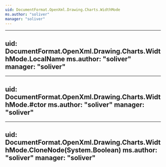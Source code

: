 ```yaml
---
uid: DocumentFormat.OpenXml.Drawing.Charts.WidthMode
ms.author: "soliver"
manager: "soliver"
---
```


---
uid: DocumentFormat.OpenXml.Drawing.Charts.WidthMode.LocalName
ms.author: "soliver"
manager: "soliver"
---

---
uid: DocumentFormat.OpenXml.Drawing.Charts.WidthMode.#ctor
ms.author: "soliver"
manager: "soliver"
---

---
uid: DocumentFormat.OpenXml.Drawing.Charts.WidthMode.CloneNode(System.Boolean)
ms.author: "soliver"
manager: "soliver"
---
